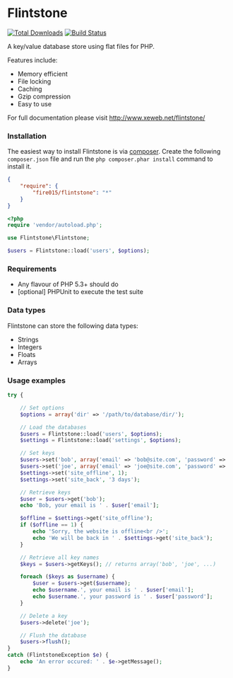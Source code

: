 Flintstone
==========

[![Total Downloads](https://img.shields.io/packagist/dm/fire015/flintstone.svg)](https://packagist.org/packages/fire015/flintstone)
[![Build Status](https://travis-ci.org/fire015/flintstone.svg?branch=master)](https://travis-ci.org/fire015/flintstone)

A key/value database store using flat files for PHP.

Features include:

* Memory efficient
* File locking
* Caching
* Gzip compression
* Easy to use

For full documentation please visit http://www.xeweb.net/flintstone/

### Installation

The easiest way to install Flintstone is via [composer](http://getcomposer.org/). Create the following `composer.json` file and run the `php composer.phar install` command to install it.

```json
{
    "require": {
        "fire015/flintstone": "*"
    }
}
```

```php
<?php
require 'vendor/autoload.php';

use Flintstone\Flintstone;

$users = Flintstone::load('users', $options);
```

### Requirements

- Any flavour of PHP 5.3+ should do
- [optional] PHPUnit to execute the test suite

### Data types

Flintstone can store the following data types:

* Strings
* Integers
* Floats
* Arrays

### Usage examples

```php
try {

	// Set options
	$options = array('dir' => '/path/to/database/dir/');

	// Load the databases
	$users = Flintstone::load('users', $options);
	$settings = Flintstone::load('settings', $options);

	// Set keys
	$users->set('bob', array('email' => 'bob@site.com', 'password' => '123456'));
	$users->set('joe', array('email' => 'joe@site.com', 'password' => 'test'));
	$settings->set('site_offline', 1);
	$settings->set('site_back', '3 days');

	// Retrieve keys
	$user = $users->get('bob');
	echo 'Bob, your email is ' . $user['email'];

	$offline = $settings->get('site_offline');
	if ($offline == 1) {
		echo 'Sorry, the website is offline<br />';
		echo 'We will be back in ' . $settings->get('site_back');
	}

	// Retrieve all key names
	$keys = $users->getKeys(); // returns array('bob', 'joe', ...)

	foreach ($keys as $username) {
		$user = $users->get($username);
		echo $username.', your email is ' . $user['email'];
		echo $username.', your password is ' . $user['password'];
	}

	// Delete a key
	$users->delete('joe');

	// Flush the database
	$users->flush();
}
catch (FlintstoneException $e) {
	echo 'An error occured: ' . $e->getMessage();
}
```